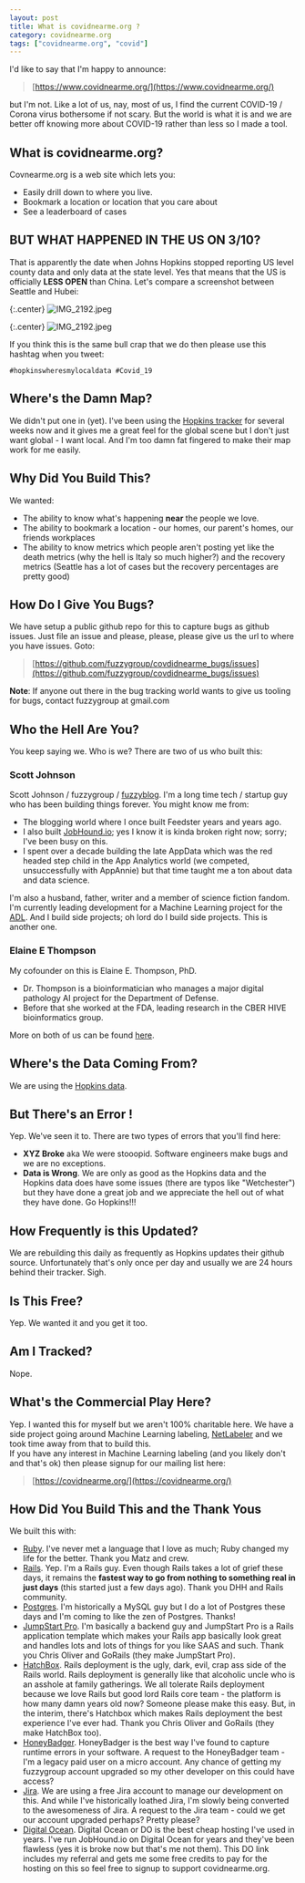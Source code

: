 ```yaml
---
layout: post
title: What is covidnearme.org ?
category: covidnearme.org
tags: ["covidnearme.org", "covid"]
---
```

I'd like to say that I'm happy to announce:

> [https://www.covidnearme.org/](https://www.covidnearme.org/)

but I'm not.  Like a lot of us, nay, most of us, I find the current COVID-19 / Corona virus bothersome if not scary.  But the world is what it is and we are better off knowing more about COVID-19 rather than less so I made a tool.

## What is covidnearme.org?

Covnearme.org is a web site which lets you:

* Easily drill down to where you live.
* Bookmark a location or location that you care about
* See a leaderboard of cases

## <a name="hopkinswheresmylocaldata"></a>BUT WHAT HAPPENED IN THE US ON 3/10?

That is apparently the date when Johns Hopkins stopped reporting US level county data and only data at the state level.  Yes that means that the US is officially **LESS OPEN** than China.  Let's compare a screenshot between Seattle and Hubei:

{:.center}
![IMG_2192.jpeg](/blog/assets/china.png)


{:.center}
![IMG_2192.jpeg](/blog/assets/seattle.png)

If you think this is the same bull crap that we do then please use this hashtag when you tweet:

    #hopkinswheresmylocaldata #Covid_19 

## Where's the Damn Map?

We didn't put one in (yet).  I've been using the [Hopkins tracker](https://gisanddata.maps.arcgis.com/apps/opsdashboard/index.html#/bda7594740fd40299423467b48e9ecf6) for several weeks now and it gives me a great feel for the global scene but I don't just want global - I want local.  And I'm too damn fat fingered to make their map work for me easily.

## Why Did You Build This?

We wanted:

* The ability to know what's happening **near** the people we love.
* The ability to bookmark a location - our homes, our parent's homes, our friends workplaces
* The ability to know metrics which people aren't posting yet like the death metrics (why the hell is Italy so much higher?) and the recovery metrics (Seattle has a lot of cases but the recovery percentages are pretty good)

## How Do I Give You Bugs?

We have setup a public github repo for this to capture bugs as github issues.  Just file an issue and please, please, please give us the url to where you have issues. Goto:

> [https://github.com/fuzzygroup/covdidnearme_bugs/issues](https://github.com/fuzzygroup/covdidnearme_bugs/issues)

**Note**: If anyone out there in the bug tracking world wants to give us tooling for bugs, contact fuzzygroup at gmail.com

## Who the Hell Are You?

You keep saying we. Who is we?  There are two of us who built this:

### Scott Johnson

Scott Johnson / fuzzygroup / [fuzzyblog](https://www.fuzzyblog.io/blog/).  I'm a long time tech / startup guy who has been building things forever.  You might know me from:

* The blogging world where I once built Feedster years and years ago. 
* I also built [JobHound.io](https://www.jobhound.io); yes I know it is kinda broken right now; sorry; I've been busy on this.  
* I spent over a decade building the late AppData which was the red headed step child in the App Analytics world (we competed, unsuccessfully with AppAnnie) but that time taught me a ton about data and data science.

I'm also a husband, father, writer and a member of science fiction fandom.  I'm currently leading development for a Machine Learning project for the [ADL](https://www.adl.org/).  And I build side projects; oh lord do I build side projects.  This is another one.

### Elaine E Thompson

My cofounder on this is Elaine E. Thompson, PhD. 

* Dr. Thompson is a bioinformatician who manages a major digital pathology AI project for the Department of Defense. 
* Before that she worked at the FDA, leading research in the CBER HIVE bioinformatics group.  

More on both of us can be found [here](http://covidnearme.org/about).

## Where's the Data Coming From?

We are using the [Hopkins data](https://github.com/CSSEGISandData/COVID-19/tree/master/csse_covid_19_data).

## But There's an Error !

Yep.  We've seen it to.  There are two types of errors that you'll find here:

* **XYZ Broke** aka We were stooopid.  Software engineers make bugs and we are no exceptions.
* **Data is Wrong**.  We are only as good as the Hopkins data and the Hopkins data does have some issues (there are typos like "Wetchester") but they have done a great job and we appreciate the hell out of what they have done.  Go Hopkins!!!

## How Frequently is this Updated?

We are rebuilding this daily as frequently as Hopkins updates their github source.  Unfortunately that's only once per day and usually we are 24 hours behind their tracker.  Sigh.

## Is This Free?

Yep.  We wanted it and you get it too.

## Am I Tracked?

Nope.  

## What's the Commercial Play Here?

Yep. I wanted this for myself but we aren't 100% charitable here.  We have a side project going around Machine Learning labeling, [NetLabeler](https://www.netlabler.com) and we took time away from that to build this.  
If you have any interest in Machine Learning labeling (and you likely don't and that's ok) then please signup for our mailing list here:

> [https://covidnearme.org/](https://covidnearme.org/)

## How Did You Build This and the Thank Yous

We built this with:

* [Ruby](https://www.ruby-lang.org/en/).  I've never met a language that I love as much; Ruby changed my life for the better.  Thank you Matz and crew.
* [Rails](https://rubyonrails.org/).  Yep.  I'm a Rails guy.  Even though Rails takes a lot of grief these days, it remains the **fastest way to go from nothing to something real in just days** (this started just a few days ago).  Thank you DHH and Rails community.
* [Postgres](https://www.postgresql.org/).  I'm historically a MySQL guy but I do a lot of Postgres these days and I'm coming to like the zen of Postgres.  Thanks!
* [JumpStart Pro](https://jumpstartrails.com/).  I'm basically a backend guy and JumpStart Pro is a Rails application template which makes your Rails app basically look great and handles lots and lots of things for you like SAAS and such.  Thank you Chris Oliver and GoRails (they make JumpStart Pro).
* [HatchBox](https://www.hatchbox.io/).  Rails deployment is the ugly, dark, evil, crap ass side of the Rails world.  Rails deployment is generally like that alcoholic uncle who is an asshole at family gatherings.  We all tolerate Rails deployment because we love Rails but good lord Rails core team - the platform is how many damn years old now?  Someone please make this easy.  But, in the interim, there's Hatchbox which makes Rails deployment the best experience I've ever had. Thank you Chris Oliver and GoRails (they make HatchBox too).
* [HoneyBadger](https://www.honeybadger.io/).  HoneyBadger is the best way I've found to capture runtime errors in your software.  A request to the HoneyBadger team - I'm a legacy paid user on a micro account.  Any chance of getting my fuzzygroup account upgraded so my other developer on this could have access?
* [Jira](https://www.atlassian.com/software/jira).  We are using a free Jira account to manage our development on this.  And while I've historically loathed Jira, I'm slowly being converted to the awesomeness of Jira.  A request to the Jira team - could we get our account upgraded perhaps?  Pretty please?
* [Digital Ocean](https://m.do.co/c/7942f29e0585).  Digital Ocean or DO is the best cheap hosting I've used in years.  I've run JobHound.io on Digital Ocean for years and they've been flawless (yes it is broke now but that's me not them).  This DO link includes my referral and gets me some free credits to pay for the hosting on this so feel free to signup to support covidnearme.org.

